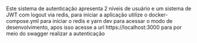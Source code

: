 Este sistema de autenticação apresenta 2 níveis de usuário e um sistema de JWT com logout via redis, para iniciar a aplicação utilize o docker-compose.yml para iniciar o redis e yarn dev para acessar o modo de desenvolvimento, apos isso acesse a url https://localhost:3000 para por meio do swagger realizar a autenticação
